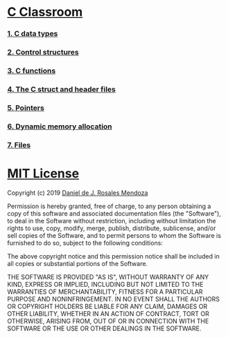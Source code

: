 # [C Classroom](https://classroom.github.com/classrooms/49954342-taller-programacion-classroom)

### [1. C data types](https://github.com/taller-programacion/C/tree/master/variables)
### [2. Control structures](https://github.com/taller-programacion/C/tree/master/control)
### [3. C functions](https://github.com/taller-programacion/C/tree/master/function)
### [4. The C struct and header files](https://github.com/taller-programacion/C/tree/master/struct)
### [5. Pointers ](https://github.com/taller-programacion/C/tree/master/pointer)
### [6. Dynamic memory allocation](https://github.com/taller-programacion/C/tree/master/memory)
### [7. Files](https://github.com/taller-programacion/C/tree/master/files)

# [MIT License](https://github.com/taller-programacion/C/blob/master/LICENSE)

Copyright (c) 2019 [Daniel de J. Rosales Mendoza](https://dannascornell.github.io/)

Permission is hereby granted, free of charge, to any person obtaining a copy
of this software and associated documentation files (the "Software"), to deal
in the Software without restriction, including without limitation the rights
to use, copy, modify, merge, publish, distribute, sublicense, and/or sell
copies of the Software, and to permit persons to whom the Software is
furnished to do so, subject to the following conditions:

The above copyright notice and this permission notice shall be included in all
copies or substantial portions of the Software.

THE SOFTWARE IS PROVIDED "AS IS", WITHOUT WARRANTY OF ANY KIND, EXPRESS OR
IMPLIED, INCLUDING BUT NOT LIMITED TO THE WARRANTIES OF MERCHANTABILITY,
FITNESS FOR A PARTICULAR PURPOSE AND NONINFRINGEMENT. IN NO EVENT SHALL THE
AUTHORS OR COPYRIGHT HOLDERS BE LIABLE FOR ANY CLAIM, DAMAGES OR OTHER
LIABILITY, WHETHER IN AN ACTION OF CONTRACT, TORT OR OTHERWISE, ARISING FROM,
OUT OF OR IN CONNECTION WITH THE SOFTWARE OR THE USE OR OTHER DEALINGS IN THE
SOFTWARE.
